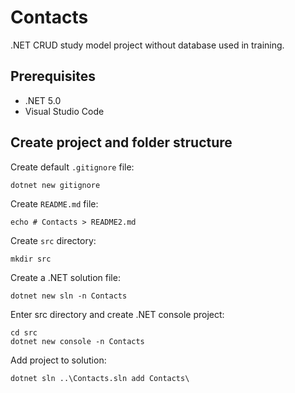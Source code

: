 # Contacts

.NET CRUD study model project without database used in training.

## Prerequisites

* .NET 5.0
* Visual Studio Code

## Create project and folder structure

Create default `.gitignore` file:

```shell
dotnet new gitignore
```

Create `README.md` file:

```shell
echo # Contacts > README2.md
```

Create `src` directory:

```shell
mkdir src
```

Create a .NET solution file:

```shell
dotnet new sln -n Contacts
```

Enter src directory and create .NET console project:

```shell
cd src
dotnet new console -n Contacts
```

Add project to solution:

```shell
dotnet sln ..\Contacts.sln add Contacts\
```

